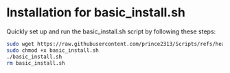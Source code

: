 # Installation for basic_install.sh
Quickly set up and run the basic_install.sh script by following these steps:
```bash
sudo wget https://raw.githubusercontent.com/prince2313/Scripts/refs/heads/main/basic_install.sh
sudo chmod +x basic_install.sh
./basic_install.sh
rm basic_install.sh 
```
